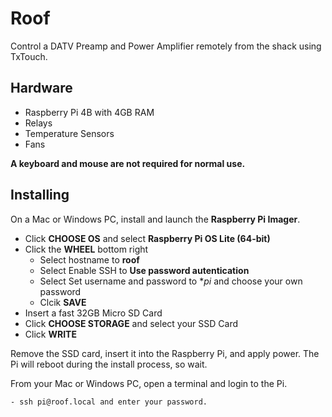 # Roof

Control a DATV Preamp and Power Amplifier remotely from the shack using TxTouch.

## Hardware

- Raspberry Pi 4B with 4GB RAM
- Relays
- Temperature Sensors
- Fans

**A keyboard and mouse are not required for normal use.**

## Installing

On a Mac or Windows PC, install and launch the **Raspberry Pi Imager**.

- Click **CHOOSE OS** and select **Raspberry Pi OS Lite (64-bit)**
- Click the **WHEEL** bottom right
    - Select hostname to **roof**
    - Select Enable SSH to **Use password autentication**
    - Select Set username and password to **pi* and choose your own password
    - Clcik **SAVE**
- Insert a fast 32GB Micro SD Card
- Click **CHOOSE STORAGE** and select your SSD Card
- Click **WRITE**

Remove the SSD card, insert it into the Raspberry Pi, and apply power.  The Pi will reboot during the install process, so wait.

From your Mac or Windows PC, open a terminal and login to the Pi.

    - ssh pi@roof.local and enter your password.


